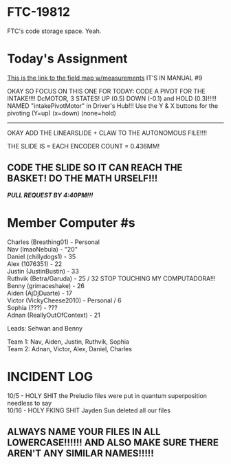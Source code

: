 # FTC-19812
FTC's code storage space. Yeah. 

# Today's Assignment
[This is the link to the field map w/measurements](https://www.firstinspires.org/resource-library/ftc/game-and-season-info)  IT'S IN MANUAL #9

OKAY SO FOCUS ON THIS ONE FOR TODAY: CODE A PIVOT FOR THE INTAKE!!!!
DcMOTOR, 3 STATES! UP (0.5) DOWN (-0.1) and HOLD (0.3)!!!!!
NAMED "intakePivotMotor" in Driver's Hub!!!
Use the Y & X buttons for the pivoting (Y=up) (x=down) (none=hold)

------------------------------
OKAY ADD THE LINEARSLIDE + CLAW TO THE AUTONOMOUS FILE!!!!

THE SLIDE IS = EACH ENCODER COUNT = 0.436MM!

CODE THE SLIDE SO IT CAN REACH THE BASKET! DO THE MATH URSELF!!!
----------------------


***PULL REQUEST BY 4:40PM!!!***



# Member Computer #s
Charles (Breathing01) - Personal <br>
Nav (lmaoNebula) - "20" <br>
Daniel (chillydogs1) - 35 <br>
Alex (1076351) - 22 <br>
Justin (JustinBustin) - 33 <br>
Ruthvik (Betra/Garuda) - 25 / 32 STOP TOUCHING MY COMPUTADORA!!! <br>
Benny (grimaceshake) - 26 <br>
Aiden (AjDjDuarte) - 17 <br>
Victor (VickyCheese2010) - Personal / 6 <br>
Sophia (???) - ??? <br>
Adnan (ReallyOutOfContext) - 21 <br>

Leads: Sehwan and Benny <br>

Team 1: Nav, Aiden, Justin, Ruthvik, Sophia <br>
Team 2: Adnan, Victor, Alex, Daniel, Charles
# INCIDENT LOG
10/5 - HOLY SHIT the Preludio files were put in quantum superposition needless to say <br>
10/16 - HOLY FKING SHIT Jayden Sun deleted all our files

## ALWAYS NAME YOUR FILES IN ALL LOWERCASE!!!!!! AND ALSO MAKE SURE THERE AREN'T ANY SIMILAR NAMES!!!!!
